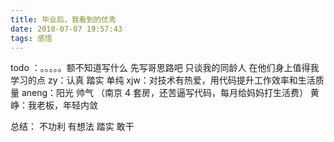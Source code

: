 ```yaml
---
title: 毕业后，我看到的优秀
date: 2018-07-07 19:57:43
tags: 感悟
---
```


todo ：。。。。。额不知道写什么 先写哥思路吧
只谈我的同龄人 在他们身上值得我学习的点
zy：认真 踏实 单纯
xjw：对技术有热爱，用代码提升工作效率和生活质量
aneng：阳光 帅气 （南京 4 套房，还苦逼写代码，每月给妈妈打生活费）
黄峥：我老板，年轻内敛

总结： 不功利 有想法 踏实 敢干
